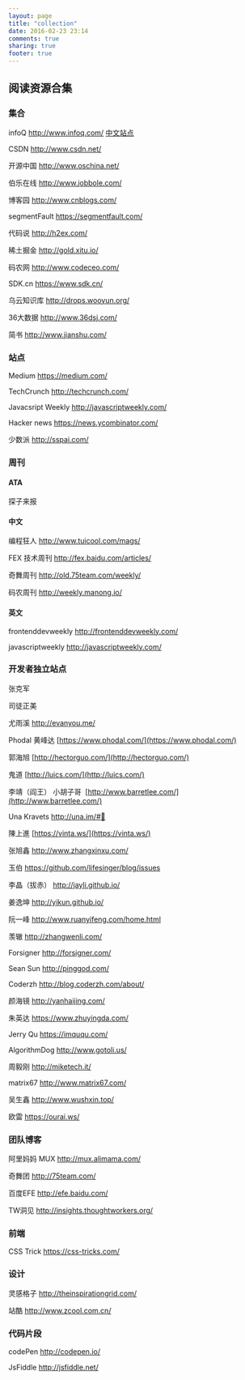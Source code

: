 ```yaml
---
layout: page
title: "collection"
date: 2016-02-23 23:14
comments: true
sharing: true
footer: true
---
```


## 阅读资源合集

### 集合

infoQ http://www.infoq.com/ [中文站点](http://www.infoq.com/cn/)

CSDN http://www.csdn.net/

开源中国 http://www.oschina.net/

伯乐在线 http://www.jobbole.com/

博客园 http://www.cnblogs.com/

segmentFault https://segmentfault.com/

代码说 http://h2ex.com/

稀土掘金 http://gold.xitu.io/

码农网 http://www.codeceo.com/

SDK.cn https://www.sdk.cn/


乌云知识库 http://drops.wooyun.org/

36大数据 http://www.36dsj.com/



简书 http://www.jianshu.com/



### 站点

Medium https://medium.com/

TechCrunch http://techcrunch.com/

Javacsript Weekly http://javascriptweekly.com/



Hacker news https://news.ycombinator.com/


少数派 http://sspai.com/


### 周刊

#### ATA

探子来报

#### 中文

编程狂人 http://www.tuicool.com/mags/

FEX 技术周刊 http://fex.baidu.com/articles/

奇舞周刊 http://old.75team.com/weekly/

码农周刊 http://weekly.manong.io/

#### 英文

frontenddevweekly http://frontenddevweekly.com/

javascriptweekly http://javascriptweekly.com/



### 开发者独立站点

张克军

司徒正美



尤雨溪 http://evanyou.me/

Phodal 黄峰达 [https://www.phodal.com/](https://www.phodal.com/)

郭海旭 [http://hectorguo.com/](http://hectorguo.com/)

鬼道 [http://luics.com/](http://luics.com/)

李靖（阎王） 小胡子哥  [http://www.barretlee.com/](http://www.barretlee.com/)

Una Kravets http://una.im/#💁

陳上進 [https://vinta.ws/](https://vinta.ws/)

张旭鑫 http://www.zhangxinxu.com/

玉伯 https://github.com/lifesinger/blog/issues

李晶（拔赤） http://jayli.github.io/

姜逸坤 http://yikun.github.io/

阮一峰 http://www.ruanyifeng.com/home.html

羡辙 http://zhangwenli.com/

Forsigner http://forsigner.com/

Sean Sun http://pinggod.com/

Coderzh http://blog.coderzh.com/about/

颜海镜 http://yanhaijing.com/

朱英达 https://www.zhuyingda.com/

Jerry Qu https://imququ.com/

AlgorithmDog http://www.gotoli.us/

周毅刚 http://miketech.it/

matrix67 http://www.matrix67.com/

吴生鑫 http://www.wushxin.top/

欧雷 https://ourai.ws/




### 团队博客

阿里妈妈 MUX http://mux.alimama.com/

奇舞团 http://75team.com/

百度EFE http://efe.baidu.com/

TW洞见 http://insights.thoughtworkers.org/


### 前端

CSS Trick https://css-tricks.com/


### 设计

灵感格子 http://theinspirationgrid.com/

站酷 http://www.zcool.com.cn/



### 代码片段

codePen http://codepen.io/

JsFiddle http://jsfiddle.net/
